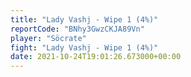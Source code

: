 ```yaml
---
title: "Lady Vashj - Wipe 1 (4%)"
reportCode: "BNhy3GwzCKJA89Vn"
player: "Söcrate"
fight: "Lady Vashj - Wipe 1 (4%)"
date: 2021-10-24T19:01:26.673000+00:00
---
```

